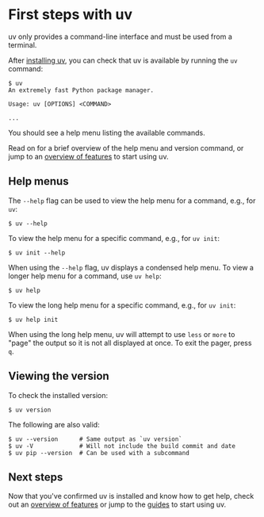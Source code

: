 # First steps with uv

uv only provides a command-line interface and must be used from a terminal.

After [installing uv](./installation.md), you can check that uv is available by running the `uv`
command:

```console
$ uv
An extremely fast Python package manager.

Usage: uv [OPTIONS] <COMMAND>

...
```

You should see a help menu listing the available commands.

Read on for a brief overview of the help menu and version command, or jump to an
[overview of features](./features.md) to start using uv.

## Help menus

The `--help` flag can be used to view the help menu for a command, e.g., for `uv`:

```console
$ uv --help
```

To view the help menu for a specific command, e.g., for `uv init`:

```console
$ uv init --help
```

When using the `--help` flag, uv displays a condensed help menu. To view a longer help menu for a
command, use `uv help`:

```console
$ uv help
```

To view the long help menu for a specific command, e.g., for `uv init`:

```console
$ uv help init
```

When using the long help menu, uv will attempt to use `less` or `more` to "page" the output so it is
not all displayed at once. To exit the pager, press `q`.

## Viewing the version

To check the installed version:

```console
$ uv version
```

The following are also valid:

```console
$ uv --version      # Same output as `uv version`
$ uv -V             # Will not include the build commit and date
$ uv pip --version  # Can be used with a subcommand
```

## Next steps

Now that you've confirmed uv is installed and know how to get help, check out an
[overview of features](./features.md) or jump to the [guides](./guides/index.md) to start using uv.
